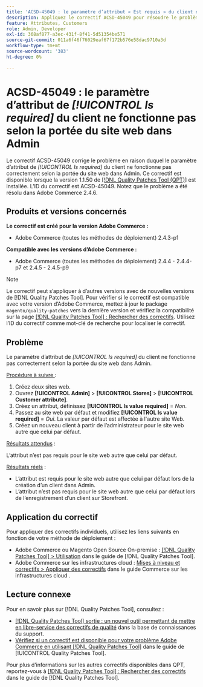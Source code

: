 ```yaml
---
title: 'ACSD-45049 : le paramètre d’attribut « Est requis » du client ne fonctionne pas selon la portée du site web dans Admin'
description: Appliquez le correctif ACSD-45049 pour résoudre le problème d’Adobe Commerce en raison duquel l’attribut « [!UICONTROL Is required] » du client n’est pas correctement remplacé conformément à la portée du site web dans Admin.
feature: Attributes, Customers
role: Admin, Developer
exl-id: 368af877-a3ec-431f-8f41-5d51354be571
source-git-commit: 011a6f46f76029eaf67f172b576e58dac9710a3d
workflow-type: tm+mt
source-wordcount: '383'
ht-degree: 0%

---
```


# ACSD-45049 : le paramètre d’attribut de *[!UICONTROL Is required]* du client ne fonctionne pas selon la portée du site web dans Admin

Le correctif ACSD-45049 corrige le problème en raison duquel le paramètre d’attribut de *[!UICONTROL Is required]* du client ne fonctionne pas correctement selon la portée du site web dans Admin. Ce correctif est disponible lorsque la version 1.1.50 de [[!DNL Quality Patches Tool (QPT)]](/help/tools/quality-patches-tool/usage.md) est installée. L’ID du correctif est ACSD-45049. Notez que le problème a été résolu dans Adobe Commerce 2.4.6.

## Produits et versions concernés

**Le correctif est créé pour la version Adobe Commerce :**

* Adobe Commerce (toutes les méthodes de déploiement) 2.4.3-p1

**Compatible avec les versions d’Adobe Commerce :**

* Adobe Commerce (toutes les méthodes de déploiement) 2.4.4 - 2.4.4-p7 et 2.4.5 - 2.4.5-p9

>[!NOTE]
>
>Le correctif peut s’appliquer à d’autres versions avec de nouvelles versions de [!DNL Quality Patches Tool]. Pour vérifier si le correctif est compatible avec votre version d’Adobe Commerce, mettez à jour le package `magento/quality-patches` vers la dernière version et vérifiez la compatibilité sur la page [[!DNL Quality Patches Tool] : Rechercher des correctifs](https://experienceleague.adobe.com/tools/commerce-quality-patches/index.html). Utilisez l’ID du correctif comme mot-clé de recherche pour localiser le correctif.

## Problème

Le paramètre d’attribut de *[!UICONTROL Is required]* du client ne fonctionne pas correctement selon la portée du site web dans Admin.

<u>Procédure à suivre </u> :

1. Créez deux sites web.
1. Ouvrez **[!UICONTROL Admin]** > **[!UICONTROL Stores]** > **[!UICONTROL Customer attribute]**.
1. Créez un attribut, définissez **[!UICONTROL Is value required]** = *Non*.
1. Passez au site web par défaut et modifiez **[!UICONTROL Is value required]** = *Oui*. La valeur par défaut est affectée à l&#39;autre site Web.
1. Créez un nouveau client à partir de l’administrateur pour le site web autre que celui par défaut.

<u>Résultats attendus</u> :

L’attribut n’est pas requis pour le site web autre que celui par défaut.

<u>Résultats réels</u> :

* L’attribut est requis pour le site web autre que celui par défaut lors de la création d’un client dans Admin.
* L’attribut n’est pas requis pour le site web autre que celui par défaut lors de l’enregistrement d’un client sur Storefront.

## Application du correctif

Pour appliquer des correctifs individuels, utilisez les liens suivants en fonction de votre méthode de déploiement :

* Adobe Commerce ou Magento Open Source On-premise : [[!DNL Quality Patches Tool] > Utilisation](/help/tools/quality-patches-tool/usage.md) dans le guide de [!DNL Quality Patches Tool].
* Adobe Commerce sur les infrastructures cloud : [Mises à niveau et correctifs > Appliquer des correctifs](https://experienceleague.adobe.com/docs/commerce-cloud-service/user-guide/develop/upgrade/apply-patches.html) dans le guide Commerce sur les infrastructures cloud .

## Lecture connexe

Pour en savoir plus sur [!DNL Quality Patches Tool], consultez :

* [[!DNL Quality Patches Tool] sortie : un nouvel outil permettant de mettre en libre-service des correctifs de qualité](https://experienceleague.adobe.com/en/docs/commerce-operations/tools/quality-patches-tool/quality-patches-tool-to-self-serve-quality-patches) dans la base de connaissances du support.
* [Vérifiez si un correctif est disponible pour votre problème Adobe Commerce en utilisant [!DNL Quality Patches Tool]](/help/tools/quality-patches-tool/patches-available-in-qpt/check-patch-for-magento-issue-with-magento-quality-patches.md) dans le guide de [!UICONTROL Quality Patches Tool].


Pour plus d’informations sur les autres correctifs disponibles dans QPT, reportez-vous à [[!DNL Quality Patches Tool] : Rechercher des correctifs](https://experienceleague.adobe.com/tools/commerce-quality-patches/index.html) dans le guide de [!DNL Quality Patches Tool].
